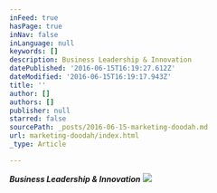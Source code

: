 ```yaml
---
inFeed: true
hasPage: true
inNav: false
inLanguage: null
keywords: []
description: Business Leadership & Innovation
datePublished: '2016-06-15T16:19:27.612Z'
dateModified: '2016-06-15T16:19:17.943Z'
title: ''
author: []
authors: []
publisher: null
starred: false
sourcePath: _posts/2016-06-15-marketing-doodah.md
url: marketing-doodah/index.html
_type: Article

---
```

_**Business Leadership & Innovation**_
![](https://the-grid-user-content.s3-us-west-2.amazonaws.com/e284e50b-f7e5-46f1-92cb-8c314e2c8ffa.png)